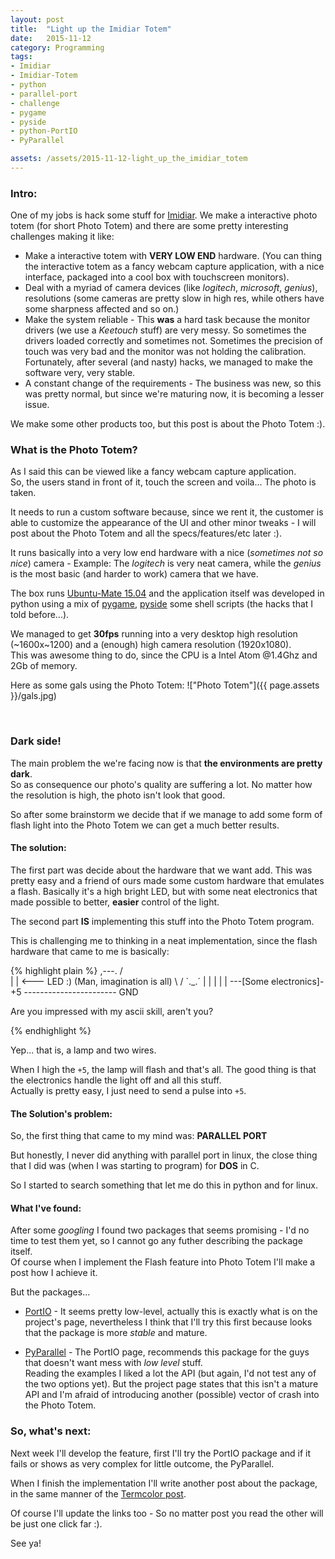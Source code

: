 ```yaml
---
layout: post
title:  "Light up the Imidiar Totem"
date:   2015-11-12
category: Programming
tags: 
- Imidiar
- Imidiar-Totem
- python
- parallel-port
- challenge
- pygame
- pyside
- python-PortIO
- PyParallel

assets: /assets/2015-11-12-light_up_the_imidiar_totem
---
```


### Intro:

One of my jobs is hack some stuff for [Imidiar]("http://www.imidiar.com.br"). 
We make a interactive photo totem (for short Photo Totem) and there are some 
pretty interesting challenges making it like:

* Make a interactive totem with **VERY LOW END** hardware.
(You can thing the interactive totem as a fancy webcam capture application, 
with a nice interface, packaged into a cool box with touchscreen monitors).
* Deal with a myriad of camera devices (like _logitech_, _microsoft_, _genius_), 
resolutions (some cameras are pretty slow in high res, while others have some 
sharpness affected and so on.)
* Make the system reliable - This __was__ a hard task because the monitor drivers
(we use a _Keetouch_ stuff) are very messy. So sometimes the drivers loaded correctly
and sometimes not. Sometimes the precision of touch was very bad and the monitor
was not holding the calibration.   
Fortunately, after several (and nasty) hacks, we managed to make the software very,
very stable.
* A constant change of the requirements - The business was new, so this was pretty
normal, but since we're maturing now, it is becoming a lesser issue.

We make some other products too, but this post is about the Photo Totem :).


<!-- ####################################################################### -->

### What is the Photo Totem?

As I said this can be viewed like a fancy webcam capture application.   
So, the users stand in front of it, touch the screen and voila... The photo is 
taken.

It needs to run a custom software because, since we rent it, the customer is 
able to customize the appearance of the UI and other minor tweaks - I will post
about the Photo Totem and all the specs/features/etc later :).

It runs basically into a very low end hardware with a nice (_sometimes not so nice_) 
camera - Example: The _logitech_ is very neat camera, while the _genius_ is the most
basic (and harder to work) camera that we have.

The box runs [Ubuntu-Mate 15.04](https://ubuntu-mate.org/
) 
and the application itself was developed in 
python using a mix of 
[pygame](http://www.pygame.org/news.html), 
[pyside](https://pypi.python.org/pypi/PySide) 
some shell scripts (the hacks 
that I told before...).

We managed to get __30fps__ running into a very desktop high resolution (~1600x~1200)
and a (enough) high camera resolution (1920x1080).     
This was awesome thing to do, since the CPU is a Intel Atom @1.4Ghz and 2Gb of memory.

Here as some gals using the Photo Totem:
!["Photo Totem"]({{ page.assets }}/gals.jpg)

<!-- ####################################################################### -->
<br>

### Dark side!

The main problem the we're facing now is that __the environments are pretty dark__.   
So as consequence our photo's quality are suffering a lot. No matter how the 
resolution is high, the photo isn't look that good.

So after some brainstorm we decide that if we manage to add some form of flash light
into the Photo Totem we can get a much better results.

#### The solution: 

The first part was decide about the hardware that we want add. This was pretty easy
and a friend of ours made some custom hardware that emulates a flash. Basically 
it's a high bright LED, but with some neat electronics that made possible to better,
__easier__ control of the light. 

The second part __IS__ implementing this stuff into the Photo Totem program.

This is challenging me to thinking in a neat implementation, since the flash 
hardware that came to me is basically:

{% highlight plain %}
 ,---.
/     \
|     | <--- LED :) (Man, imagination is all)
\     /
 `._.´
  | |
  | |
  | ---[Some electronics]- +5
  ----------------------- GND

Are you impressed with my ascii skill, aren't you?

{% endhighlight %}

Yep... that is, a lamp and two wires.    

When I high the ```+5```, the lamp will flash and that's all. The good thing 
is that the electronics handle the light off and all this stuff.   
Actually is pretty easy, I just need to send a pulse into ```+5```.

#### The Solution's problem:

So, the first thing that came to my mind was: __PARALLEL PORT__

But honestly, I never did anything with parallel port in linux, the close thing
that I did was (when I was starting to program) for __DOS__ in C.

So I started to search something that let me do this in python and for linux.  

#### What I've found:

After some _googling_ I found two packages that seems promising - I'd no time 
to test them yet, so I cannot go any futher describing the package itself.   
Of course when I implement the Flash feature into Photo Totem I'll make a 
post how I achieve it. 

But the packages...

* [PortIO](http://portio.inrim.it/) - It seems pretty low-level, actually this 
is exactly what is on the project's page, nevertheless I think that I'll try 
this first because looks that the package is more _stable_ and mature.

* [PyParallel](https://github.com/pyserial/pyparallel) - The PortIO page, recommends
this package for the guys that doesn't want mess with _low level_ stuff.   
Reading the examples I liked a lot the API (but again, I'd not test any of the 
two options yet). But the project page states that this isn't a mature API and
I'm afraid of introducing another (possible) vector of crash into the Photo Totem.


<!-- ####################################################################### -->

### So, what's next:

Next week I'll develop the feature, first I'll try the PortIO package and if 
it fails or shows as very complex for little outcome, the PyParallel. 

When I finish the implementation I'll write another post about the package, 
in the same manner of the 
[Termcolor post](https://n2omatt.github.io/programming/2015/11/08/python-package-termcolor.html).

Of course I'll update the links too - So no matter post you read the other 
will be just one click far :).

See ya!


